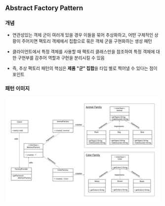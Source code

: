 ## Abstract Factory Pattern

### 개념

- 연관성있는 객체 군이 여러개 있을 경우 이들을 묶어 추상화하고, 어떤 구체적인 상황이 주어지면 팩토리 객체에서 집합으로 묶은 객체 군을 구현화하는 생성 패턴

- 클라이언트에서 특정 객체를 사용할 때 팩토리 클래스만을 참조하여 특정 객체에 대한 구현부를 감추어 역할과 구현을 분리시킬 수 있음

- 즉, 추상 팩토리 패턴의 핵심은 **제품 "군" 집합**을 타입 별로 찍어낼 수 있다는 점이 포인트

### 패턴 이미지

<div align="center">
  <img src="../../image/abstract_factory.png">
</div>
